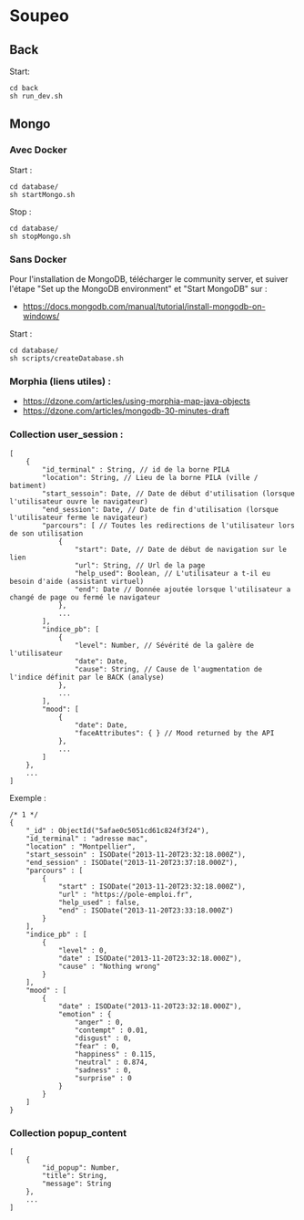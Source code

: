 # Soupeo

## Back

Start:

	cd back
	sh run_dev.sh


## Mongo

### Avec Docker

Start :

	cd database/
	sh startMongo.sh
    

Stop : 

	cd database/
	sh stopMongo.sh
	
### Sans Docker 

Pour l'installation de MongoDB, télécharger le community server, et suiver l'étape "Set up the MongoDB environment" et "Start MongoDB" sur : 
- https://docs.mongodb.com/manual/tutorial/install-mongodb-on-windows/

Start :

	cd database/ 
	sh scripts/createDatabase.sh
	
### Morphia (liens utiles) :
- https://dzone.com/articles/using-morphia-map-java-objects
- https://dzone.com/articles/mongodb-30-minutes-draft

### Collection user_session : 
    [
        {
            "id_terminal" : String, // id de la borne PILA 
            "location": String, // Lieu de la borne PILA (ville / batiment) 
            "start_sessoin": Date, // Date de début d'utilisation (lorsque l'utilisateur ouvre le navigateur)
            "end_session": Date, // Date de fin d'utilisation (lorsque l'utilisateur ferme le navigateur)
            "parcours": [ // Toutes les redirections de l'utilisateur lors de son utilisation 
                {
                    "start": Date, // Date de début de navigation sur le lien
                    "url": String, // Url de la page 
                    "help_used": Boolean, // L'utilisateur a t-il eu besoin d'aide (assistant virtuel)
                    "end": Date // Donnée ajoutée lorsque l'utilisateur a changé de page ou fermé le navigateur
                },
                ...
            ],
            "indice_pb": [
                {
                    "level": Number, // Sévérité de la galère de l'utilisateur 
                    "date": Date,  
                    "cause": String, // Cause de l'augmentation de l'indice définit par le BACK (analyse)
                },
                ...
            ],
            "mood": [
                {
                    "date": Date, 
                    "faceAttributes": { } // Mood returned by the API 
                },
                ...
            ]
        },
        ...
    ]
    
Exemple  :

    /* 1 */
    {
        "_id" : ObjectId("5afae0c5051cd61c824f3f24"),
        "id_terminal" : "adresse mac",
        "location" : "Montpellier",
        "start_sessoin" : ISODate("2013-11-20T23:32:18.000Z"),
        "end_session" : ISODate("2013-11-20T23:37:18.000Z"),
        "parcours" : [ 
            {
                "start" : ISODate("2013-11-20T23:32:18.000Z"),
                "url" : "https://pole-emploi.fr",
                "help_used" : false,
                "end" : ISODate("2013-11-20T23:33:18.000Z")
            }
        ],
        "indice_pb" : [ 
            {
                "level" : 0,
                "date" : ISODate("2013-11-20T23:32:18.000Z"),
                "cause" : "Nothing wrong"
            }
        ],
        "mood" : [ 
            {
                "date" : ISODate("2013-11-20T23:32:18.000Z"),
                "emotion" : {
                    "anger" : 0,
                    "contempt" : 0.01,
                    "disgust" : 0,
                    "fear" : 0,
                    "happiness" : 0.115,
                    "neutral" : 0.874,
                    "sadness" : 0,
                    "surprise" : 0
                }
            }
        ]
    }
    
### Collection popup_content
    [
        {
            "id_popup": Number,
            "title": String,
            "message": String
        },
        ...
    ]
